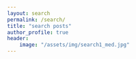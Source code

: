 ```yaml
---
layout: search
permalink: /search/
title: "search posts"
author_profile: true
header:
    image: "/assets/img/search1_med.jpg"
---
```

